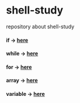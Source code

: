 # shell-study
repository about shell-study

####  if -> <a href = "https://github.com/kimjihoon3106/shell-study/tree/main/study-if">here</a>

#### while -> <a href = "https://github.com/kimjihoon3106/shell-study/tree/main/study-while">here</a>

#### for -> <a href = "https://github.com/kimjihoon3106/shell-study/tree/main/study-for">here</a>

#### array -> <a href = "https://github.com/kimjihoon3106/shell-study/tree/main/study-array">here</a>

#### variable -> <a href = "https://github.com/kimjihoon3106/shell-study/tree/main/study-variable">here</a>
